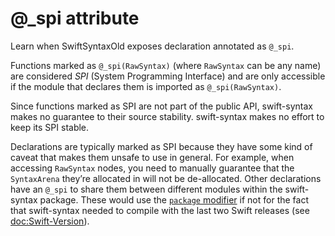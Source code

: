 # @_spi attribute

Learn when SwiftSyntaxOld exposes declaration annotated as `@_spi`.

Functions marked as `@_spi(RawSyntax)` (where `RawSyntax` can be any name) are considered *SPI* (System Programming Interface) and are only accessible if the module that declares them is imported as `@_spi(RawSyntax)`.

Since functions marked as SPI are not part of the public API, swift-syntax makes no guarantee to their source stability. swift-syntax makes no effort to keep its SPI stable.

Declarations are typically marked as SPI because they have some kind of caveat that makes them unsafe to use in general. For example, when accessing `RawSyntax` nodes, you need to manually guarantee that the ``SyntaxArena`` they’re allocated in will not be de-allocated. Other declarations have an `@_spi` to share them between different modules within the swift-syntax package. These would use the [`package` modifier](https://github.com/apple/swift-evolution/blob/main/proposals/0386-package-access-modifier.md) if not for the fact that swift-syntax needed to compile with the last two Swift releases (see <doc:Swift-Version>).
